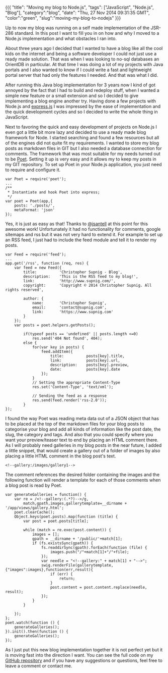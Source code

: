 {{{
    "title": "Moving my blog to Node.js",
    "tags": ["JavaScript", "Node.js", "Blog"],
    "category":"blog",
    "date": "Thu, 27 Nov 2014 09:31:35 GMT",
    "color":"green",
    "slug":"moving-my-blog-to-nodejs"
}}}

Up to now my blog was running on a self made implementation of the JSR-286
standard. In this post I want to fill you in on how and why I moved to a
Node.js implementation and what obstacles I ran into.
<!--more-->
About three years ago I decided that I wanted to have a blog like all the cool
kids on the internet and being a software developer I could not just use a ready
made solution. That was when I was looking to no-sql databases an OrientDB in particular.
At that time I was doing a lot of my projects with Java portals and I also wanted to know
if I could write a fast and lightweight portal server that had only the features I needed.
And that was what I did.

After running this Java blog implementation for 3 years now I kind of got annoyed by the fact
that I had to build and redeploy stuff, when I wanted a simple new feature or a small extension
and so I decided to give implementing a blog engine another try. Having done a few projects
with Node.js and [express.js](http://expressjs.com/) I was impressed by the ease of implementation
and the quick development cycles and so I decided to write the whole thing in JavaScript.

Next to favoring the quick and easy development of projects on Node.js I even got a little bit
more lazy and decided to use a ready made blog framework for Node. I started searching and found
a few resources but all of the engines did not quite fit my requirements. I wanted to store my
blog posts as markdown files in GIT but I also needed a database connection for comments.
The framework that was most suitable for my needs turned out to be [Poet](http://jsantell.github.io/poet/).
Setting it up is very easy and it allows my to keep my posts in my GIT repository. To set up
Poet in your Node.js application, you just need to require and configure it.

    var Poet = require('poet');
    ...
    /**
     * Instantiate and hook Poet into express;
     */
    var poet = Poet(app,{
        posts: './posts/',
        metaFormat: 'json'
    });

Yes, it is just as easy as that! Thanks to [@jsantell](https://twitter.com/jsantell) at this point for this awesome work!
Unfortunately it had no functionality for comments, google sitemaps and rss but it was not very hard to extend it.
For example to set up an RSS feed, I just had to include the feed module and tell it to render my posts.

    var Feed = require('feed');
    ...
    app.get('/rss', function (req, res) {
        var feed = new Feed({
            title:          'Christopher Supnig - Blog',
            description:    'This is the RSS feed to my blog!',
            link:           'http://www.supnig.com/',
            copyright:      'Copyright © 2014 Christopher Supnig. All rights reserved',

            author: {
                name:       'Christopher Supnig',
                email:      'contact@supnig.com',
                link:       'https://www.supnig.com'
            }
        });
        var posts = poet.helpers.getPosts();

            if(typeof posts == 'undefined' || posts.length <=0)
                res.send('404 Not found', 404);
            else {
                for(var key in posts) {
                    feed.addItem({
                        title:          posts[key].title,
                        link:           posts[key].url,
                        description:    posts[key].preview,
                        date:           posts[key].date
                    });
                }
                // Setting the appropriate Content-Type
                res.set('Content-Type', 'text/xml');

                // Sending the feed as a response
                res.send(feed.render('rss-2.0'));
            }
    });

I found the way Poet was reading meta data out of a JSON object that has to be placed at the top of the markdown files
for your blog posts to categorise your blog and add all kinds of information like the post date, the slug, the category and tags.
And also that you could specify where you want your preview/teaser text to end by placing an HTML comment there. As I will
probably need galleries in my blog posts in the near future, I added a little snippet, that would create a gallery out of a
folder of images by also placing a little HTML comment in the blog post's text.

    <!--gallery:/images/gallery1-->

The comment references the desired folder containing the images and the following function will render a template for each of those comments when
a blog post is read by Poet.

    var generateGalleries = function() {
        var re = /<!--gallery:(.*?)-->/g,
            match,gpath,images,gallerytemplate=__dirname + '/app/views/gallery.html';
        poet.clearCache();
        Object.keys(poet.posts).map(function (title) {
            var post = poet.posts[title];

            while (match = re.exec(post.content)) {
                images = [];
                gpath = __dirname + '/public/'+match[1];
                if (fs.existsSync(gpath)) {
                    fs.readdirSync(gpath).forEach(function (file) {
                        images.push("/"+match[1]+"/"+file);
                    });
                    var needle = "<!--gallery:" + match[1] + "-->";
                    swig.renderFile(gallerytemplate,{"images":images},function(err,result){
                        if (err) {
                            return;
                        }
                        post.content = post.content.replace(needle, result);
                    });
                }
            }

        });
    };
    poet.watch(function () {
        generateGalleries();
    }).init().then(function () {
        generateGalleries();
    });

As I just put this new blog implementation together it is not perfect yet but it is moving fast into the direction I want.
You can see the full code on my [GitHub repository](https://github.com/csupnig/www.supnig.com) and if you have any suggestions
or questions, feel free to leave a comment or contact me.